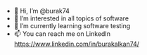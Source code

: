 - 👋 Hi, I’m @burak74
- 👀 I’m interested in all topics of software 
- 🌱 I’m currently learning software testing
- 📫 You can reach me on LinkedIn https://www.linkedin.com/in/burakalkan74/
